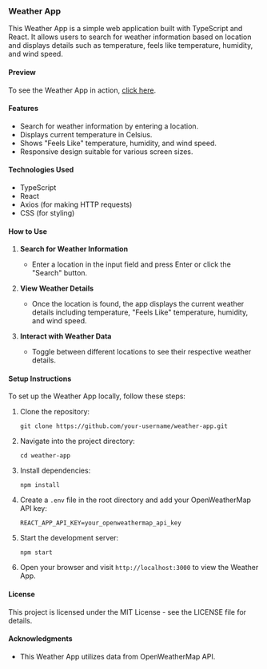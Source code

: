 ### Weather App

This Weather App is a simple web application built with TypeScript and React. It allows users to search for weather information based on location and displays details such as temperature, feels like temperature, humidity, and wind speed.

#### Preview

To see the Weather App in action, [click here](https://weather-app-indol-two-15.vercel.app/).

#### Features

- Search for weather information by entering a location.
- Displays current temperature in Celsius.
- Shows "Feels Like" temperature, humidity, and wind speed.
- Responsive design suitable for various screen sizes.

#### Technologies Used

- TypeScript
- React
- Axios (for making HTTP requests)
- CSS (for styling)

#### How to Use

1. **Search for Weather Information**
   - Enter a location in the input field and press Enter or click the "Search" button.

2. **View Weather Details**
   - Once the location is found, the app displays the current weather details including temperature, "Feels Like" temperature, humidity, and wind speed.

3. **Interact with Weather Data**
   - Toggle between different locations to see their respective weather details.

#### Setup Instructions

To set up the Weather App locally, follow these steps:

1. Clone the repository:
   ```
   git clone https://github.com/your-username/weather-app.git
   ```

2. Navigate into the project directory:
   ```
   cd weather-app
   ```

3. Install dependencies:
   ```
   npm install
   ```

4. Create a `.env` file in the root directory and add your OpenWeatherMap API key:
   ```
   REACT_APP_API_KEY=your_openweathermap_api_key
   ```

5. Start the development server:
   ```
   npm start
   ```

6. Open your browser and visit `http://localhost:3000` to view the Weather App.

#### License

This project is licensed under the MIT License - see the LICENSE file for details.

#### Acknowledgments

- This Weather App utilizes data from OpenWeatherMap API.
